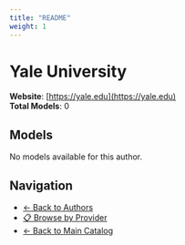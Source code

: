```yaml
---
title: "README"
weight: 1
---
```

# Yale University

**Website**: [https://yale.edu](https://yale.edu)  
**Total Models**: 0

## Models

No models available for this author.

## Navigation

- [← Back to Authors](../README.md)
- [📋 Browse by Provider](../../providers/README.md)
- [← Back to Main Catalog](../../README.md)
